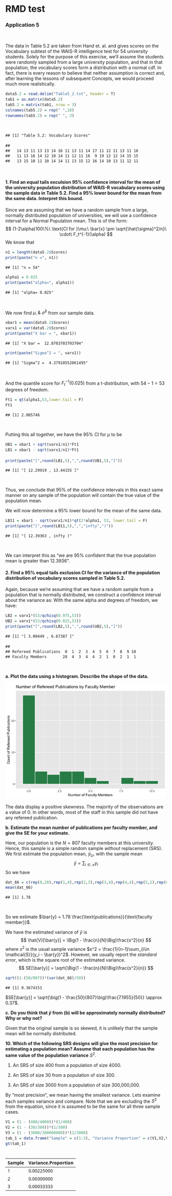 RMD test
================

### Application 5

<br>

The data in Table 5.2 are taken from Hand et. al. and gives scores on
the Vocabulary subtest of the WAIS-R intelligence test for 54 university
students. Solely for the purpose of this exercise, we’ll assume the
students were randomly sampled from a large university population, and
that in that population, the vocabulary scores form a distribution with
a normal cdf. In fact, there is every reason to believe that neither
assumption is correct and, after learning the lessons of subsequent
Concepts, we would proceed much more realistically. <br>

``` r
data5.2 = read.delim("Table5_2.txt", header = T)
tab1 = as.matrix(data5.2)
tab5.2 = matrix(tab1, nrow = 3)
colnames(tab5.2) = rep(" ",18)
rownames(tab5.2) = rep(" ", 3)
```

<br>

    ## [1] "Table 5.2: Vocabulary Scores"

    ##                                                        
    ##   14 13 11 13 13 14 16 11 13 11 14 17 11 12 11 13 11 16
    ##   11 13 16 14 12 10 14 11 12 11 16  9 19 12 12 14 15 15
    ##   13 15 10 11 10 14 14 11 13 15 12 16 14 10 13 11 12 11

<br>

#### 1. Find an equal tails exculsion 95% confidence interval for the mean of the university population distribution of WAIS-R vocabulary scores using the sample data in Table 5.2. Find a 95% lower bound for the mean from the same data. Interpret this bound.

  

Since we are assuming that we have a random sample from a large,
normally distributed population of universities, we will use a
confidence interval for a Normal Population mean. This is of the form:  
$$
          (1-2\alpha)100\%\ \text{CI for }\mu:\ \bar{x} \pm \sqrt{\hat{\sigma}^2/n}\ \cdot\ F_t^{-1}(\alpha)
                        $$ We know that

``` r
n1 = length(data5.2$Scores)
print(paste("n =", n1))
```

    ## [1] "n = 54"

``` r
alpha1 = 0.025
print(paste("alpha=", alpha1))
```

    ## [1] "alpha= 0.025"

<br>

We now find $\mu, \&\ \hat{\sigma}^2$ from our sample data. <br>

``` r
xbar1 = mean(data5.2$Scores)
varx1 = var(data5.2$Scores)
print(paste("X bar = ", xbar1))
```

    ## [1] "X bar =  12.8703703703704"

``` r
print(paste("Sigma^2 = ", varx1))
```

    ## [1] "Sigma^2 =  4.37910552061495"

<br>

And the quantile score for $F^{-1}_t(0.025)$ from a t-distribution, with
$54-1 = 53$ degrees of freedom. <br>

``` r
Ft1 = qt(alpha1,53,lower.tail = F)
Ft1
```

    ## [1] 2.005746

<br>

Putting this all together, we have the 95% CI for $\mu$ to be <br>

``` r
UB1 = xbar1 + sqrt(varx1/n1)*Ft1
LB1 = xbar1 - sqrt(varx1/n1)*Ft1

print(paste("[",round(LB1,5),",",round(UB1,5),"]"))
```

    ## [1] "[ 12.29919 , 13.44155 ]"

<br>

Thus, we conclude that 95% of the confidence intervals in this exact
same manner on any sample of the population will contain the true value
of the population mean. <br>

We will now determine a 95% lower bound for the mean of the same data.
<br>

``` r
LB11 = xbar1 - sqrt(varx1/n1)*qt(2*alpha1, 53, lower.tail = F)
print(paste("[",round(LB11,5),",","infty",")"))
```

    ## [1] "[ 12.39363 , infty )"

<br>

We can interpret this as “we are 95% confident that the true population
mean is greater than 12.3936”. <br>

#### 2. Find a 95% equal tails exclusion CI for the variance of the population distribution of vocabulary scores sampled in Table 5.2.

  

Again, because we’re assuming that we have a random sample from a
population that is normally distributed, we construct a confidence
interval about the variance as: With the same alpha and degrees of
freedom, we have:

``` r
LB2 = varx1*(53/qchisq(0.975,53))
UB2 = varx1*(53/qchisq(0.025,53))
print(paste("[",round(LB2,5),",",round(UB2,5),"]"))
```

    ## [1] "[ 3.09449 , 6.67387 ]"

    ##                                                       
    ## Refereed Publications  0  1  2  3  4  5  6  7  8  9 10
    ## Faculty Members       28  4  3  4  4  2  1  0  2  1  1

<br>

**a. Plot the data using a histogram. Describe the shape of the data.**
<br>

![](test1_files/figure-gfm/unnamed-chunk-10-1.png)<!-- -->

The data display a positive skewness. The majority of the observations
are a value of 0. In other words, most of the staff in this sample did
not have any refereed publication. <br>

**b. Estimate the mean number of publications per faculty member, and
give the SE for your estimate.** <br>

Here, our population is the $N= 807$ faculty members at this university.
Hence, this sample is a simple random sample *without* replacement
(SRS). We first estimate the population mean, $\bar{y}_{U}$, with the
sample mean $$
                                  \bar{y} = \sum_{i\in \mathcal{S}} y_i
                                        $$ So we have

``` r
dat_66 = c(rep(0,28),rep(1,4),rep(2,3),rep(3,4),rep(4,4),rep(5,2),rep(6,1),rep(7,0),rep(8,2),rep(9,1),rep(10,1))
mean(dat_66)
```

    ## [1] 1.78

<br>

So we estimate
$\bar{y} = 1.78 \frac{\text{publications}}{\text{faculty member}}$. <br>

We have the estimated variance of $\bar{y}$ is $$
                    \hat{V}[\bar{y}] = \Big(1 - \frac{n}{N}\Big)\frac{s^2}{n}
                                    $$ where $s^2$ is the usual sample
variance $s^2 = \frac{1}{n-1}\sum_{i\in \mathcal{S}}(y_i - \bar{y})^2$.
However, we usually report the *standard error*, which is the square
root of the estimated variance. $$
                                    SE[\bar{y}] = \sqrt{\Big(1 - \frac{n}{N}\Big)\frac{s^2}{n}}
                                          $$

``` r
sqrt((1-(50/807))*(var(dat_66)/50))
```

    ## [1] 0.3674151

$SE[\bar{y}] = \sqrt{\big(1 - \frac{50}{807}\big)\frac{7.1955}{50}} \approx 0.37$.

**c. Do you think that $\bar{y}$ from (b) will be approximately normally
distributed? Why or why not?** <br>

Given that the original sample is so skewed, it is unlikely that the
sample mean will be normally distributed. <br>

**10. Which of the following SRS designs will give the most precision
for estimating a population mean? Assume that each population has the
same value of the population variance** $S^2$.<br>

1.  An SRS of size 400 from a population of size 4000.<br>

2.  An SRS of size 30 from a population of size 300.<br>

3.  An SRS of size 3000 from a population of size 300,000,000. <br>

By “most precision”, we mean having the smallest variance. Lets examine
each samples variance and compare. Note that we are excluding the $S^2$
from the equation, since it is assumed to be the same for all three
sample cases. <br>

``` r
V1 = (1 - (400/4000))*(1/400)
V2 = (1 - (30/300))*(1/300)
V3 = (1 - (3000/300000000))*(1/3000)
tab_1 = data.frame("Sample" = c(1:3), "Variance Proportion" = c(V1,V2,V3))
gt(tab_1)
```

<div id="kdrtutnyks" style="padding-left:0px;padding-right:0px;padding-top:10px;padding-bottom:10px;overflow-x:auto;overflow-y:auto;width:auto;height:auto;">
<style>#kdrtutnyks table {
  font-family: system-ui, 'Segoe UI', Roboto, Helvetica, Arial, sans-serif, 'Apple Color Emoji', 'Segoe UI Emoji', 'Segoe UI Symbol', 'Noto Color Emoji';
  -webkit-font-smoothing: antialiased;
  -moz-osx-font-smoothing: grayscale;
}
&#10;#kdrtutnyks thead, #kdrtutnyks tbody, #kdrtutnyks tfoot, #kdrtutnyks tr, #kdrtutnyks td, #kdrtutnyks th {
  border-style: none;
}
&#10;#kdrtutnyks p {
  margin: 0;
  padding: 0;
}
&#10;#kdrtutnyks .gt_table {
  display: table;
  border-collapse: collapse;
  line-height: normal;
  margin-left: auto;
  margin-right: auto;
  color: #333333;
  font-size: 16px;
  font-weight: normal;
  font-style: normal;
  background-color: #FFFFFF;
  width: auto;
  border-top-style: solid;
  border-top-width: 2px;
  border-top-color: #A8A8A8;
  border-right-style: none;
  border-right-width: 2px;
  border-right-color: #D3D3D3;
  border-bottom-style: solid;
  border-bottom-width: 2px;
  border-bottom-color: #A8A8A8;
  border-left-style: none;
  border-left-width: 2px;
  border-left-color: #D3D3D3;
}
&#10;#kdrtutnyks .gt_caption {
  padding-top: 4px;
  padding-bottom: 4px;
}
&#10;#kdrtutnyks .gt_title {
  color: #333333;
  font-size: 125%;
  font-weight: initial;
  padding-top: 4px;
  padding-bottom: 4px;
  padding-left: 5px;
  padding-right: 5px;
  border-bottom-color: #FFFFFF;
  border-bottom-width: 0;
}
&#10;#kdrtutnyks .gt_subtitle {
  color: #333333;
  font-size: 85%;
  font-weight: initial;
  padding-top: 3px;
  padding-bottom: 5px;
  padding-left: 5px;
  padding-right: 5px;
  border-top-color: #FFFFFF;
  border-top-width: 0;
}
&#10;#kdrtutnyks .gt_heading {
  background-color: #FFFFFF;
  text-align: center;
  border-bottom-color: #FFFFFF;
  border-left-style: none;
  border-left-width: 1px;
  border-left-color: #D3D3D3;
  border-right-style: none;
  border-right-width: 1px;
  border-right-color: #D3D3D3;
}
&#10;#kdrtutnyks .gt_bottom_border {
  border-bottom-style: solid;
  border-bottom-width: 2px;
  border-bottom-color: #D3D3D3;
}
&#10;#kdrtutnyks .gt_col_headings {
  border-top-style: solid;
  border-top-width: 2px;
  border-top-color: #D3D3D3;
  border-bottom-style: solid;
  border-bottom-width: 2px;
  border-bottom-color: #D3D3D3;
  border-left-style: none;
  border-left-width: 1px;
  border-left-color: #D3D3D3;
  border-right-style: none;
  border-right-width: 1px;
  border-right-color: #D3D3D3;
}
&#10;#kdrtutnyks .gt_col_heading {
  color: #333333;
  background-color: #FFFFFF;
  font-size: 100%;
  font-weight: normal;
  text-transform: inherit;
  border-left-style: none;
  border-left-width: 1px;
  border-left-color: #D3D3D3;
  border-right-style: none;
  border-right-width: 1px;
  border-right-color: #D3D3D3;
  vertical-align: bottom;
  padding-top: 5px;
  padding-bottom: 6px;
  padding-left: 5px;
  padding-right: 5px;
  overflow-x: hidden;
}
&#10;#kdrtutnyks .gt_column_spanner_outer {
  color: #333333;
  background-color: #FFFFFF;
  font-size: 100%;
  font-weight: normal;
  text-transform: inherit;
  padding-top: 0;
  padding-bottom: 0;
  padding-left: 4px;
  padding-right: 4px;
}
&#10;#kdrtutnyks .gt_column_spanner_outer:first-child {
  padding-left: 0;
}
&#10;#kdrtutnyks .gt_column_spanner_outer:last-child {
  padding-right: 0;
}
&#10;#kdrtutnyks .gt_column_spanner {
  border-bottom-style: solid;
  border-bottom-width: 2px;
  border-bottom-color: #D3D3D3;
  vertical-align: bottom;
  padding-top: 5px;
  padding-bottom: 5px;
  overflow-x: hidden;
  display: inline-block;
  width: 100%;
}
&#10;#kdrtutnyks .gt_spanner_row {
  border-bottom-style: hidden;
}
&#10;#kdrtutnyks .gt_group_heading {
  padding-top: 8px;
  padding-bottom: 8px;
  padding-left: 5px;
  padding-right: 5px;
  color: #333333;
  background-color: #FFFFFF;
  font-size: 100%;
  font-weight: initial;
  text-transform: inherit;
  border-top-style: solid;
  border-top-width: 2px;
  border-top-color: #D3D3D3;
  border-bottom-style: solid;
  border-bottom-width: 2px;
  border-bottom-color: #D3D3D3;
  border-left-style: none;
  border-left-width: 1px;
  border-left-color: #D3D3D3;
  border-right-style: none;
  border-right-width: 1px;
  border-right-color: #D3D3D3;
  vertical-align: middle;
  text-align: left;
}
&#10;#kdrtutnyks .gt_empty_group_heading {
  padding: 0.5px;
  color: #333333;
  background-color: #FFFFFF;
  font-size: 100%;
  font-weight: initial;
  border-top-style: solid;
  border-top-width: 2px;
  border-top-color: #D3D3D3;
  border-bottom-style: solid;
  border-bottom-width: 2px;
  border-bottom-color: #D3D3D3;
  vertical-align: middle;
}
&#10;#kdrtutnyks .gt_from_md > :first-child {
  margin-top: 0;
}
&#10;#kdrtutnyks .gt_from_md > :last-child {
  margin-bottom: 0;
}
&#10;#kdrtutnyks .gt_row {
  padding-top: 8px;
  padding-bottom: 8px;
  padding-left: 5px;
  padding-right: 5px;
  margin: 10px;
  border-top-style: solid;
  border-top-width: 1px;
  border-top-color: #D3D3D3;
  border-left-style: none;
  border-left-width: 1px;
  border-left-color: #D3D3D3;
  border-right-style: none;
  border-right-width: 1px;
  border-right-color: #D3D3D3;
  vertical-align: middle;
  overflow-x: hidden;
}
&#10;#kdrtutnyks .gt_stub {
  color: #333333;
  background-color: #FFFFFF;
  font-size: 100%;
  font-weight: initial;
  text-transform: inherit;
  border-right-style: solid;
  border-right-width: 2px;
  border-right-color: #D3D3D3;
  padding-left: 5px;
  padding-right: 5px;
}
&#10;#kdrtutnyks .gt_stub_row_group {
  color: #333333;
  background-color: #FFFFFF;
  font-size: 100%;
  font-weight: initial;
  text-transform: inherit;
  border-right-style: solid;
  border-right-width: 2px;
  border-right-color: #D3D3D3;
  padding-left: 5px;
  padding-right: 5px;
  vertical-align: top;
}
&#10;#kdrtutnyks .gt_row_group_first td {
  border-top-width: 2px;
}
&#10;#kdrtutnyks .gt_row_group_first th {
  border-top-width: 2px;
}
&#10;#kdrtutnyks .gt_summary_row {
  color: #333333;
  background-color: #FFFFFF;
  text-transform: inherit;
  padding-top: 8px;
  padding-bottom: 8px;
  padding-left: 5px;
  padding-right: 5px;
}
&#10;#kdrtutnyks .gt_first_summary_row {
  border-top-style: solid;
  border-top-color: #D3D3D3;
}
&#10;#kdrtutnyks .gt_first_summary_row.thick {
  border-top-width: 2px;
}
&#10;#kdrtutnyks .gt_last_summary_row {
  padding-top: 8px;
  padding-bottom: 8px;
  padding-left: 5px;
  padding-right: 5px;
  border-bottom-style: solid;
  border-bottom-width: 2px;
  border-bottom-color: #D3D3D3;
}
&#10;#kdrtutnyks .gt_grand_summary_row {
  color: #333333;
  background-color: #FFFFFF;
  text-transform: inherit;
  padding-top: 8px;
  padding-bottom: 8px;
  padding-left: 5px;
  padding-right: 5px;
}
&#10;#kdrtutnyks .gt_first_grand_summary_row {
  padding-top: 8px;
  padding-bottom: 8px;
  padding-left: 5px;
  padding-right: 5px;
  border-top-style: double;
  border-top-width: 6px;
  border-top-color: #D3D3D3;
}
&#10;#kdrtutnyks .gt_last_grand_summary_row_top {
  padding-top: 8px;
  padding-bottom: 8px;
  padding-left: 5px;
  padding-right: 5px;
  border-bottom-style: double;
  border-bottom-width: 6px;
  border-bottom-color: #D3D3D3;
}
&#10;#kdrtutnyks .gt_striped {
  background-color: rgba(128, 128, 128, 0.05);
}
&#10;#kdrtutnyks .gt_table_body {
  border-top-style: solid;
  border-top-width: 2px;
  border-top-color: #D3D3D3;
  border-bottom-style: solid;
  border-bottom-width: 2px;
  border-bottom-color: #D3D3D3;
}
&#10;#kdrtutnyks .gt_footnotes {
  color: #333333;
  background-color: #FFFFFF;
  border-bottom-style: none;
  border-bottom-width: 2px;
  border-bottom-color: #D3D3D3;
  border-left-style: none;
  border-left-width: 2px;
  border-left-color: #D3D3D3;
  border-right-style: none;
  border-right-width: 2px;
  border-right-color: #D3D3D3;
}
&#10;#kdrtutnyks .gt_footnote {
  margin: 0px;
  font-size: 90%;
  padding-top: 4px;
  padding-bottom: 4px;
  padding-left: 5px;
  padding-right: 5px;
}
&#10;#kdrtutnyks .gt_sourcenotes {
  color: #333333;
  background-color: #FFFFFF;
  border-bottom-style: none;
  border-bottom-width: 2px;
  border-bottom-color: #D3D3D3;
  border-left-style: none;
  border-left-width: 2px;
  border-left-color: #D3D3D3;
  border-right-style: none;
  border-right-width: 2px;
  border-right-color: #D3D3D3;
}
&#10;#kdrtutnyks .gt_sourcenote {
  font-size: 90%;
  padding-top: 4px;
  padding-bottom: 4px;
  padding-left: 5px;
  padding-right: 5px;
}
&#10;#kdrtutnyks .gt_left {
  text-align: left;
}
&#10;#kdrtutnyks .gt_center {
  text-align: center;
}
&#10;#kdrtutnyks .gt_right {
  text-align: right;
  font-variant-numeric: tabular-nums;
}
&#10;#kdrtutnyks .gt_font_normal {
  font-weight: normal;
}
&#10;#kdrtutnyks .gt_font_bold {
  font-weight: bold;
}
&#10;#kdrtutnyks .gt_font_italic {
  font-style: italic;
}
&#10;#kdrtutnyks .gt_super {
  font-size: 65%;
}
&#10;#kdrtutnyks .gt_footnote_marks {
  font-size: 75%;
  vertical-align: 0.4em;
  position: initial;
}
&#10;#kdrtutnyks .gt_asterisk {
  font-size: 100%;
  vertical-align: 0;
}
&#10;#kdrtutnyks .gt_indent_1 {
  text-indent: 5px;
}
&#10;#kdrtutnyks .gt_indent_2 {
  text-indent: 10px;
}
&#10;#kdrtutnyks .gt_indent_3 {
  text-indent: 15px;
}
&#10;#kdrtutnyks .gt_indent_4 {
  text-indent: 20px;
}
&#10;#kdrtutnyks .gt_indent_5 {
  text-indent: 25px;
}
</style>
<table class="gt_table" data-quarto-disable-processing="false" data-quarto-bootstrap="false">
  <thead>
    &#10;    <tr class="gt_col_headings">
      <th class="gt_col_heading gt_columns_bottom_border gt_right" rowspan="1" colspan="1" scope="col" id="Sample">Sample</th>
      <th class="gt_col_heading gt_columns_bottom_border gt_right" rowspan="1" colspan="1" scope="col" id="Variance.Proportion">Variance.Proportion</th>
    </tr>
  </thead>
  <tbody class="gt_table_body">
    <tr><td headers="Sample" class="gt_row gt_right">1</td>
<td headers="Variance.Proportion" class="gt_row gt_right">0.00225000</td></tr>
    <tr><td headers="Sample" class="gt_row gt_right">2</td>
<td headers="Variance.Proportion" class="gt_row gt_right">0.00300000</td></tr>
    <tr><td headers="Sample" class="gt_row gt_right">3</td>
<td headers="Variance.Proportion" class="gt_row gt_right">0.00033333</td></tr>
  </tbody>
  &#10;  
</table>
</div>

